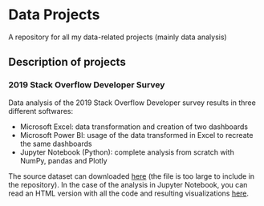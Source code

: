 # Data Projects

A repository for all my data-related projects (mainly data analysis)


## Description of projects

### 2019 Stack Overflow Developer Survey
Data analysis of the 2019 Stack Overflow Developer survey results in three different softwares:
* Microsoft Excel: data transformation and creation of two dashboards
* Microsoft Power BI: usage of the data transformed in Excel to recreate the same dashboards
* Jupyter Notebook (Python): complete analysis from scratch with NumPy, pandas and Plotly

The source dataset can downloaded [here](https://drive.google.com/file/d/1QOmVDpd8hcVYqqUXDXf68UMDWQZP0wQV/view) (the file is too large to include in the repository).
In the case of the analysis in Jupyter Notebook, you can read an HTML version with all the code and resulting visualizations [here](https://so2019devsurvey.ze1598.repl.co/).